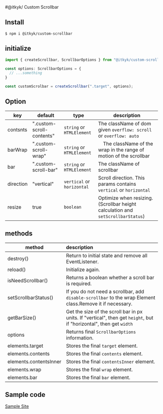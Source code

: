 #@itkyk/ Custom Scrollbar

## Install
```shell
$ npm i @itkyk/custom-scrollbar
```

## initialize

```typescript
import { createScrollbar, ScrollbarOptions } from "@itkyk/custom-scrollbar";

const options: ScrollbarOptions = {
  // ...something
}

const customScrolbar = createScrollbar(".target", options);
```

## Option
| key       | default                   | type                      | description                                 |
|-----------|---------------------------|---------------------------|---------------------------------------------|
| contsnts  | ".custom-scroll-contents" | `string` or `HTMLElement` | The className of dom given `overflow: scroll` or `overflow: auto` |
| barWrap      | ".custom-scroll-wrap"     | `string` or `HTMLElement` | 　The className of the wrap in the range of motion of the scrollbar |
| bar       | ".custom-scroll-bar"      | `string` or `HTMLElement` | The className of scrollbar                  |
| direction | "vertical"                | `vertical` or `horizontal` | Scroll direction. This params contains `vertical` or `horizontal` |
| resize    | true                     | `boolean`                  | Optimize when resizing.(Scrollbar height calculation and `setScrollbarStatus`)                   |

## methods
| method          | description                                                                                                         |
|-----------------|:--------------------------------------------------------------------------------------------------------------------|
| destroy()       | Return to initial state and remove all EventListener.                                                               |
| reload() | Initialize again.                                                                                                   |
| isNeedScrollbar() | Returns a boolean whether a scroll bar is required.                                                                 |
| setScrollbarStatus() | If you do not need a scrollbar, add `disable-scrollbar` to the wrap Element class.Remove it if necessary.           |
| getBarSize()    | Get the size of the scroll bar in px units. If "vertical", then get `height`, but if "horizontal", then get `width` |
| options | Returns final `ScrollbarOptions` information.                                                                                                                    |
| elements.target |Stores the final `target` element.                                                                                                                     |
| elements.contents | Stores the final `contents` element.                                                                                                                    |
| elements.contentsInner | Stores the final `contentsInner` element.                                                                                                                    |
| elements.wrap | Stores the final `wrap` element.                                                                                                                    |
| elements.bar |Stores the final `bar` element.                                                                                                                     |


## Sample code
[Sample Site](https://itkyk-mymodules.netlify.app/custom-scrollbar/)